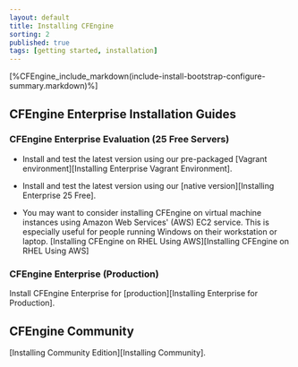 ```yaml
---
layout: default
title: Installing CFEngine
sorting: 2
published: true
tags: [getting started, installation]
---
```


[%CFEngine_include_markdown(include-install-bootstrap-configure-summary.markdown)%]

## CFEngine Enterprise Installation Guides

### CFEngine Enterprise Evaluation (25 Free Servers)

* Install and test the latest version using our pre-packaged [Vagrant environment][Installing Enterprise Vagrant Environment].

* Install and test the latest version using our [native version][Installing Enterprise 25 Free].

* You may want to consider installing CFEngine on virtual machine instances using Amazon Web Services' (AWS) EC2 service. This is especially useful for people running Windows on their workstation or laptop. [Installing CFEngine on RHEL Using AWS][Installing CFEngine on RHEL Using AWS]

### CFEngine Enterprise (Production)

Install CFEngine Enterprise for [production][Installing Enterprise for Production].

## CFEngine Community

[Installing Community Edition][Installing Community]. 




